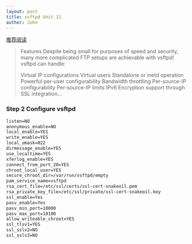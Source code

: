 ```yaml
---
layout: post
title: vsftpd Unit 11
author: John
---
```


[推荐阅读](https://help.ubuntu.com/community/vsftpd#Create_The_Virtual_Users_Database)
> Features
> Despite being small for purposes of speed and security, many more complicated FTP setups are achievable with vsftpd! vsftpd can handle:
>
> Virtual IP configurations
> Virtual users
> Standalone or inetd operation
> Powerful per-user configurability
> Bandwidth throttling
> Per-source-IP configurability
> Per-source-IP limits
> IPv6
> Encryption support through SSL integration...

### Step 2 Configure vsftpd

```cmd
listen=NO
anonymous_enable=NO
local_enable=YES
write_enable=YES
local_umask=022
dirmessage_enable=YES
use_localtime=YES
xferlog_enable=YES
connect_from_port_20=YES
chroot_local_user=YES
secure_chroot_dir=/var/run/vsftpd/empty
pam_service_name=vsftpd
rsa_cert_file=/etc/ssl/certs/ssl-cert-snakeoil.pem
rsa_private_key_file=/etc/ssl/private/ssl-cert-snakeoil.key
ssl_enable=Yes
pasv_enable=Yes
pasv_min_port=10000
pasv_max_port=10100
allow_writeable_chroot=YES
ssl_tlsv1=YES
ssl_sslv2=NO
ssl_sslv3=NO
```
